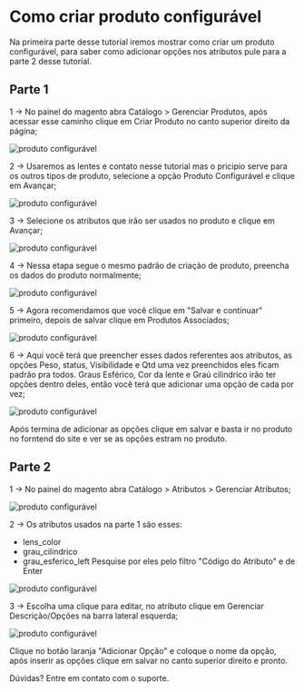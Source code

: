 # Como criar produto configurável

Na primeira parte desse tutorial iremos mostrar como criar um produto configurável, para saber como adicionar opções nos atributos pule para a parte 2 desse tutorial.

## Parte 1

1 -> No painel do magento abra Catálogo > Gerenciar Produtos, após acessar esse caminho clique em Criar Produto no canto superior direito da página;

![produto configurável](https://github.com/Buzz-Dev-Web/Tutoriais/blob/master/Magento_1/10%20-%20Como%20criar%20produto%20configurável/images/imagem1.png)

2 -> Usaremos as lentes e contato nesse tutorial mas o pricipio serve para os outros tipos de produto, selecione a opção Produto Configurável e clique em Avançar;

![produto configurável](https://github.com/Buzz-Dev-Web/Tutoriais/blob/master/Magento_1/10%20-%20Como%20criar%20produto%20configurável/images/imagem2.png)

3 -> Selecione os atributos que irão ser usados no produto e clique em Avançar;

![produto configurável](https://github.com/Buzz-Dev-Web/Tutoriais/blob/master/Magento_1/10%20-%20Como%20criar%20produto%20configurável/images/imagem3.png)

4 -> Nessa etapa segue o mesmo padrão de criação de produto, preencha os dados do produto normalmente;

![produto configurável](https://github.com/Buzz-Dev-Web/Tutoriais/blob/master/Magento_1/10%20-%20Como%20criar%20produto%20configurável/images/imagem4.png)

5 -> Agora recomendamos que você clique em "Salvar e continuar" primeiro, depois de salvar clique em Produtos Associados;

![produto configurável](https://github.com/Buzz-Dev-Web/Tutoriais/blob/master/Magento_1/10%20-%20Como%20criar%20produto%20configurável/images/imagem5.png)

6 -> Aqui você terá que preencher esses dados referentes aos atributos, as opções Peso, status, Visibilidade e Qtd uma vez preenchidos eles ficam padrão pra todos. Graus Esférico, Cor da lente e Graú cilindrico irão ter opções dentro deles, então você terá que adicionar uma opção de cada por vez;

![produto configurável](https://github.com/Buzz-Dev-Web/Tutoriais/blob/master/Magento_1/10%20-%20Como%20criar%20produto%20configurável/images/imagem6.png)

Após termina de adicionar as opções clique em salvar e basta ir no produto no forntend do site e ver se as opções estram no produto.

## Parte 2

1 -> No painel do magento abra Catálogo > Atributos > Gerenciar Atributos;

![produto configurável](https://github.com/Buzz-Dev-Web/Tutoriais/blob/master/Magento_1/10%20-%20Como%20criar%20produto%20configurável/images/imagem7.png)

2 -> Os atributos usados na parte 1 são esses:
* lens_color
* grau_cilindrico
* grau_esferico_left
Pesquise por eles pelo filtro "Código do Atributo" e de Enter

![produto configurável](https://github.com/Buzz-Dev-Web/Tutoriais/blob/master/Magento_1/10%20-%20Como%20criar%20produto%20configurável/images/imagem8.png)

3 -> Escolha uma clique para editar, no atributo clique em Gerenciar Descrição/Opções na barra lateral esquerda;

![produto configurável](https://github.com/Buzz-Dev-Web/Tutoriais/blob/master/Magento_1/10%20-%20Como%20criar%20produto%20configurável/images/imagem9.png)

Clique no botão laranja "Adicionar Opção" e coloque o nome da opção, após inserir as opções clique em salvar no canto superior direito e pronto.

Dúvidas? Entre em contato com o suporte.